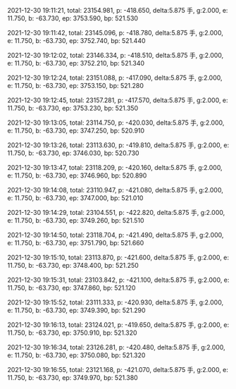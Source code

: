 2021-12-30 19:11:21, total: 23154.981, p: -418.650, delta:5.875 手, g:2.000, e: 11.750, b: -63.730, ep: 3753.590, bp: 521.530

2021-12-30 19:11:42, total: 23145.096, p: -418.780, delta:5.875 手, g:2.000, e: 11.750, b: -63.730, ep: 3752.740, bp: 521.440

2021-12-30 19:12:02, total: 23146.334, p: -418.510, delta:5.875 手, g:2.000, e: 11.750, b: -63.730, ep: 3752.210, bp: 521.340

2021-12-30 19:12:24, total: 23151.088, p: -417.090, delta:5.875 手, g:2.000, e: 11.750, b: -63.730, ep: 3753.150, bp: 521.280

2021-12-30 19:12:45, total: 23157.281, p: -417.570, delta:5.875 手, g:2.000, e: 11.750, b: -63.730, ep: 3753.230, bp: 521.350

2021-12-30 19:13:05, total: 23114.750, p: -420.030, delta:5.875 手, g:2.000, e: 11.750, b: -63.730, ep: 3747.250, bp: 520.910

2021-12-30 19:13:26, total: 23113.630, p: -419.810, delta:5.875 手, g:2.000, e: 11.750, b: -63.730, ep: 3746.030, bp: 520.730

2021-12-30 19:13:47, total: 23118.209, p: -420.160, delta:5.875 手, g:2.000, e: 11.750, b: -63.730, ep: 3746.960, bp: 520.890

2021-12-30 19:14:08, total: 23110.947, p: -421.080, delta:5.875 手, g:2.000, e: 11.750, b: -63.730, ep: 3747.000, bp: 521.010

2021-12-30 19:14:29, total: 23104.551, p: -422.820, delta:5.875 手, g:2.000, e: 11.750, b: -63.730, ep: 3749.260, bp: 521.510

2021-12-30 19:14:50, total: 23118.704, p: -421.490, delta:5.875 手, g:2.000, e: 11.750, b: -63.730, ep: 3751.790, bp: 521.660

2021-12-30 19:15:10, total: 23113.870, p: -421.600, delta:5.875 手, g:2.000, e: 11.750, b: -63.730, ep: 3748.400, bp: 521.250

2021-12-30 19:15:31, total: 23103.842, p: -421.100, delta:5.875 手, g:2.000, e: 11.750, b: -63.730, ep: 3747.860, bp: 521.120

2021-12-30 19:15:52, total: 23111.333, p: -420.930, delta:5.875 手, g:2.000, e: 11.750, b: -63.730, ep: 3749.390, bp: 521.290

2021-12-30 19:16:13, total: 23124.021, p: -419.650, delta:5.875 手, g:2.000, e: 11.750, b: -63.730, ep: 3750.910, bp: 521.320

2021-12-30 19:16:34, total: 23126.281, p: -420.480, delta:5.875 手, g:2.000, e: 11.750, b: -63.730, ep: 3750.080, bp: 521.320

2021-12-30 19:16:55, total: 23121.168, p: -421.070, delta:5.875 手, g:2.000, e: 11.750, b: -63.730, ep: 3749.970, bp: 521.380